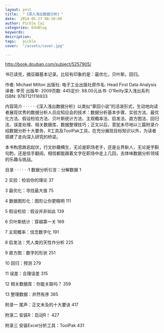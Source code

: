 ```yaml
---
layout: post  
title:  "《深入浅出数据分析》"
date:  2014-05-27 08:30:00
author: Pickle Cai  
categories: EduBlog  
keywords: 
description:   
tags:	pickle   
cover:  "/assets/cover.jpg"  

---
```


http://book.douban.com/subject/5257905/

书已读完，摘豆瓣基本记录。比较有印象的是：最优化，贝叶斯，回归。

作者: Michael Milton 出版社: 电子工业出版社原作名: Head First Data Analysis译者: 李芳 出版年: 2009页数: 445定价: 88.00元丛书: O'Reilly深入浅出系列ISBN: 9787121116933

内容简介  · · · · · ·《深入浅出数据分析》以类似“章回小说”的活泼形式，生动地向读者展现优秀的数据分析人员应知应会的技术：数据分析基本步骤、实验方法、最优化方法、假设检验方法、贝叶斯统计方法、主观概率法、启发法、直方图法、回归法、误差处理、相关数据库、数据整理技巧；正文以后，意犹未尽地以三篇附录介绍数据分析十大要务、R工具及ToolPak工具，在充分展现目标知识以外，为读者搭建了走向深入研究的桥梁。

本书构思跌宕起伏，行文妙趣横生，无论是职场老手，还是业界新人，无论是字斟句酌，还是信手翻阅，相信都能跟着文字在职场中走上几回，去体味数据分析领域的乐趣与挑战。





目录  · · · · · ·1 数据分析引言：分解数据 1

2 实验：检验你的理论 37

3 最优化：寻找最大值 75

4 数据图形化：图形让你更精明 111

5 假设检验：假设并非如此 139

6 贝叶斯统计：穿越第一关 169

7 主观概率：信念数字化 191

8 启发法：凭人类的天性作分析 225

9 直方图：数字的形状 251

10 回归：预测 279

11 误差：合理误差 315

12 相关数据库：你能关联吗？ 359

13 整理数据：井然有序 385

附录一 尾声：正文未及的十大要诀 417

附录二 安装R：启动R！ 427

附录三 安装Excel分析工具：ToolPak 431

		    

